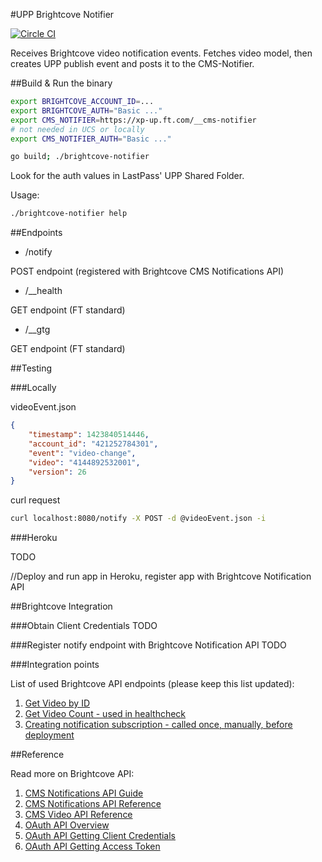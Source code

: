 #UPP Brightcove Notifier

[![Circle CI](https://circleci.com/gh/Financial-Times/brightcove-notifier/tree/master.png?style=shield)](https://circleci.com/gh/Financial-Times/brightcove-notifier/tree/master)

Receives Brightcove video notification events. Fetches video model, then creates UPP publish event and posts it to the CMS-Notifier.

##Build & Run the binary

```bash
export BRIGHTCOVE_ACCOUNT_ID=...
export BRIGHTCOVE_AUTH="Basic ..."
export CMS_NOTIFIER=https://xp-up.ft.com/__cms-notifier
# not needed in UCS or locally
export CMS_NOTIFIER_AUTH="Basic ..."

go build; ./brightcove-notifier

```

Look for the auth values in LastPass' UPP Shared Folder.

Usage:
```bash
./brightcove-notifier help
```


##Endpoints

* /notify

POST endpoint (registered with Brightcove CMS Notifications API)
* /__health

GET endpoint (FT standard)
* /__gtg

GET endpoint (FT standard)


##Testing

###Locally

videoEvent.json
```json
{
	"timestamp": 1423840514446,
	"account_id": "421252784301",
	"event": "video-change",
	"video": "4144892532001",
	"version": 26
}
```

curl request
```bash
curl localhost:8080/notify -X POST -d @videoEvent.json -i
```

###Heroku

TODO

//Deploy and run app in Heroku, register app with Brightcove Notification API


##Brightcove Integration

###Obtain Client Credentials
TODO

###Register notify endpoint with Brightcove Notification API
TODO

###Integration points

List of used Brightcove API endpoints (please keep this list updated):

1. [Get Video by ID](http://docs.brightcove.com/en/video-cloud/cms-api/references/cms-api/versions/v1/index.html#api-videoGroup-Get_Video_by_ID_or_Reference_ID)
1. [Get Video Count - used in healthcheck](http://docs.brightcove.com/en/video-cloud/cms-api/references/cms-api/versions/v1/index.html#api-videoGroup-Get_Video_Count)
1. [Creating notification subscription - called once, manually, before deployment](http://docs.brightcove.com/en/video-cloud/cms-api/references/cms-api/versions/v1/index.html#api-notificationGroup-Create_Subscription)


##Reference

Read more on Brightcove API:

1. [CMS Notifications API Guide](http://docs.brightcove.com/en/video-cloud/media-management/guides/notifications.html#cmsAPI)
1. [CMS Notifications API Reference](http://docs.brightcove.com/en/video-cloud/cms-api/references/cms-api/versions/v1/index.html#api-notificationGroup)
1. [CMS Video API Reference](http://docs.brightcove.com/en/video-cloud/cms-api/references/cms-api/versions/v1/index.html#api-videoGroup)
1. [OAuth API Overview](http://docs.brightcove.com/en/video-cloud/oauth-api/getting-started/oauth-api-overview.html)
1. [OAuth API Getting Client Credentials](http://docs.brightcove.com/en/video-cloud/oauth-api/guides/get-client-credentials.html)
1. [OAuth API Getting Access Token](http://docs.brightcove.com/en/video-cloud/oauth-api/guides/get-token.html)
